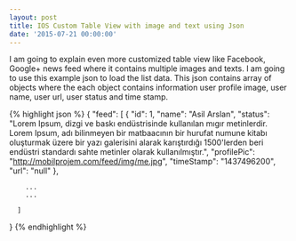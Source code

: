 ```yaml
---
layout: post
title: IOS Custom Table View with image and text using Json
date: '2015-07-21 00:00:00'
---
```


I am going to explain even more customized table view like Facebook, Google+ news feed where it contains multiple images and texts.
I am going to use this example json to load the list data. This json contains array of objects where the each object contains information user profile image, user name, user url, user status and time stamp.

{% highlight json %} 
  {
    "feed": [
        {
            "id": 1,
            "name": "Asil Arslan",
            "status": "Lorem Ipsum, dizgi ve baskı endüstrisinde kullanılan mıgır metinlerdir. Lorem Ipsum, adı bilinmeyen bir matbaacının bir hurufat numune kitabı oluşturmak üzere bir yazı galerisini alarak karıştırdığı 1500'lerden beri endüstri standardı sahte metinler olarak kullanılmıştır.",
            "profilePic": "http://mobilprojem.com/feed/img/me.jpg",
            "timeStamp": "1437496200",
            "url": "null"
        },
        
        ...
        ...
        
      ]
   }
{% endhighlight %}
